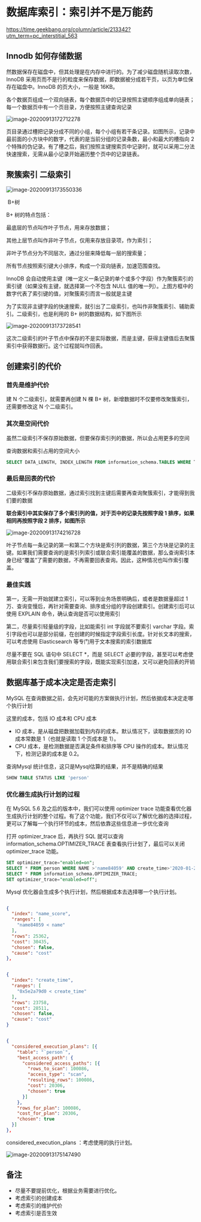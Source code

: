 # 数据库索引：索引并不是万能药

 https://time.geekbang.org/column/article/213342?utm_term=pc_interstitial_563

## Innodb 如何存储数据

然数据保存在磁盘中，但其处理是在内存中进行的。为了减少磁盘随机读取次数，InnoDB 采用页而不是行的粒度来保存数据，即数据被分成若干页，以页为单位保存在磁盘中。InnoDB 的页大小，一般是 16KB。

各个数据页组成一个双向链表，每个数据页中的记录按照主键顺序组成单向链表；每一个数据页中有一个页目录，方便按照主键查询记录

![image-20200913172712278](assets/image-20200913172712278.png)

页目录通过槽把记录分成不同的小组，每个小组有若干条记录。如图所示，记录中最前面的小方块中的数字，代表的是当前分组的记录条数，最小和最大的槽指向 2 个特殊的伪记录。有了槽之后，我们按照主键搜索页中记录时，就可以采用二分法快速搜索，无需从最小记录开始遍历整个页中的记录链表。

## 聚簇索引 二级索引

![image-20200913173550336](assets/image-20200913173550336.png)

​																				B+树

B+ 树的特点包括：

最底层的节点叫作叶子节点，用来存放数据；

其他上层节点叫作非叶子节点，仅用来存放目录项，作为索引；

非叶子节点分为不同层次，通过分层来降低每一层的搜索量；

所有节点按照索引键大小排序，构成一个双向链表，加速范围查找。

InnoDB 会自动使用主键（唯一定义一条记录的单个或多个字段）作为聚簇索引的索引键（如果没有主键，就选择第一个不包含 NULL 值的唯一列）。上图方框中的数字代表了索引键的值，对聚簇索引而言一般就是主键



为了实现非主键字段的快速搜索，就引出了二级索引，也叫作非聚簇索引、辅助索引。二级索引，也是利用的 B+ 树的数据结构，如下图所示

![image-20200913173728541](assets/image-20200913173728541.png)

这次二级索引的叶子节点中保存的不是实际数据，而是主键，获得主键值后去聚簇索引中获得数据行。这个过程就叫作回表。

## 创建索引的代价

### 首先是维护代价

建 N 个二级索引，就需要再创建 N 棵 B+ 树，新增数据时不仅要修改聚簇索引，还需要修改这 N 个二级索引。

### 其次是空间代价

虽然二级索引不保存原始数据，但要保存索引列的数据，所以会占用更多的空间

查询数据和索引占用的空间大小

```sql
SELECT DATA_LENGTH, INDEX_LENGTH FROM information_schema.TABLES WHERE TABLE_NAME='hn_user'
```

### 最后是回表的代价

二级索引不保存原始数据，通过索引找到主键后需要再查询聚簇索引，才能得到我们要的数据

**联合索引中其实保存了多个索引列的值，对于页中的记录先按照字段 1 排序，如果相同再按照字段 2 排序，如图所示**

![image-20200913174216728](assets/image-20200913174216728.png)



叶子节点每一条记录的第一和第二个方块是索引列的数据，第三个方块是记录的主键。如果我们需要查询的是索引列索引或联合索引能覆盖的数据，那么查询索引本身已经“覆盖”了需要的数据，不再需要回表查询。因此，这种情况也叫作索引覆盖。

### 最佳实践

第一，无需一开始就建立索引，可以等到业务场景明确后，或者是数据量超过 1 万、查询变慢后，再针对需要查询、排序或分组的字段创建索引。创建索引后可以使用 EXPLAIN 命令，确认查询是否可以使用索引

第二，尽量索引轻量级的字段，比如能索引 int 字段就不要索引 varchar 字段。索引字段也可以是部分前缀，在创建的时候指定字段索引长度。针对长文本的搜索，可以考虑使用 Elasticsearch 等专门用于文本搜索的索引数据库

尽量不要在 SQL 语句中 SELECT *，而是 SELECT 必要的字段，甚至可以考虑使用联合索引来包含我们要搜索的字段，既能实现索引加速，又可以避免回表的开销

## 数据库基于成本决定是否走索引

MySQL 在查询数据之前，会先对可能的方案做执行计划，然后依据成本决定走哪个执行计划

这里的成本，包括 IO 成本和 CPU 成本

- IO 成本，是从磁盘把数据加载到内存的成本。默认情况下，读取数据页的 IO 成本常数是 1（也就是读取 1 个页成本是 1）。
- CPU 成本，是检测数据是否满足条件和排序等 CPU 操作的成本。默认情况下，检测记录的成本是 0.2。

查询Mysql 统计信息，这只是Mysql估算的结果，并不是精确的结果

```sql
SHOW TABLE STATUS LIKE 'person'
```

### 优化器生成执行计划的过程

在 MySQL 5.6 及之后的版本中，我们可以使用 optimizer trace 功能查看优化器生成执行计划的整个过程。有了这个功能，我们不仅可以了解优化器的选择过程，更可以了解每一个执行环节的成本，然后依靠这些信息进一步优化查询

打开 optimizer_trace 后，再执行 SQL 就可以查询 information_schema.OPTIMIZER_TRACE 表查看执行计划了，最后可以关闭 optimizer_trace 功能。

```sql
SET optimizer_trace="enabled=on";
SELECT * FROM person WHERE NAME >'name84059' AND create_time>'2020-01-24 05:00:00';
SELECT * FROM information_schema.OPTIMIZER_TRACE;
SET optimizer_trace="enabled=off";
```

Mysql 优化器会生成多个执行计划，然后根据成本去选择哪一个执行计划。

```json

{
  "index": "name_score",
  "ranges": [
    "name84059 < name"
  ],
  "rows": 25362,
  "cost": 30435,
  "chosen": false,
  "cause": "cost"
},
```

```json

{
  "index": "create_time",
  "ranges": [
    "0x5e2a79d0 < create_time"
  ],
  "rows": 23758,
  "cost": 28511,
  "chosen": false,
  "cause": "cost"
}
```

```json

{
  "considered_execution_plans": [{
    "table": "`person`",
    "best_access_path": {
      "considered_access_paths": [{
        "rows_to_scan": 100086,
        "access_type": "scan",
        "resulting_rows": 100086,
        "cost": 20306,
        "chosen": true
      }]
    },
    "rows_for_plan": 100086,
    "cost_for_plan": 20306,
    "chosen": true
  }]
},
```



considered_execution_plans ：考虑使用的执行计划。

![image-20200913175147490](assets/image-20200913175147490.png)

## 备注

- 尽量不要提前优化，根据业务需要进行优化。
- 考虑索引的创建成本
- 考虑索引的维护代价
- 考虑索引是否生效